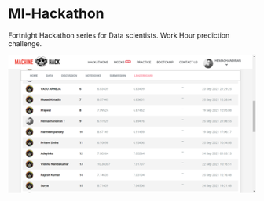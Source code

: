 # Ml-Hackathon
Fortnight Hackathon series for Data scientists. Work Hour prediction challenge.

<img src="https://github.com/Hemachandirant/Ml-Hackathon/blob/main/Screenshot%20(169).png">
